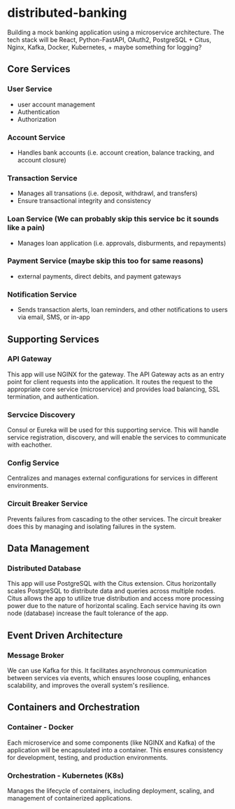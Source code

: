 # distributed-banking
Building a mock banking application using a microservice architecture. The tech stack will be React, Python-FastAPI, OAuth2, PostgreSQL + Citus, Nginx, Kafka, Docker, Kubernetes, + maybe something for logging?

## Core Services
### User Service
- user account management
- Authentication
- Authorization

### Account Service
- Handles bank accounts (i.e. account creation, balance tracking, and account closure)

### Transaction Service
- Manages all transations (i.e. deposit, withdrawl, and transfers)
- Ensure transactional integrity and consistency

### Loan Service (We can probably skip this service bc it sounds like a pain)
- Manages loan application (i.e. approvals, disburments, and repayments)

### Payment Service (maybe skip this too for same reasons)
- external payments, direct debits, and payment gateways

### Notification Service
- Sends transaction alerts, loan reminders, and other notifications to users via email, SMS, or in-app

## Supporting Services
### API Gateway
This app will use NGINX for the gateway. The API Gateway acts as an entry point for client requests into the application. It routes the request to the appropriate core service (microservice) and provides load balancing, SSL termination, and authentication.

### Servcice Discovery
Consul or Eureka will be used for this supporting service. This will handle service registration, discovery, and will enable the services to communicate with eachother.

### Config Service
Centralizes and manages external configurations for services in different environments.

### Circuit Breaker Service
Prevents failures from cascading to the other services. The circuit breaker does this by managing and isolating failures in the system.

## Data Management
### Distributed Database
This app will use PostgreSQL with the Citus extension. Citus horizontally scales PostgreSQL to distribute data and queries across multiple nodes. Citus allows the app to utilize true distribution and access more processing power due to the nature of horizontal scaling. Each service having its own node (database) increase the fault tolerance of the app. 

## Event Driven Architecture
### Message Broker
We can use Kafka for this. It facilitates asynchronous communication between services via events, which ensures loose coupling, enhances scalability, and improves the overall system's resilience.

## Containers and Orchestration
### Container - Docker
Each microservice and some components (like NGINX and Kafka) of the application will be encapsulated into a container. This ensures consistency for development, testing, and production environments.

### Orchestration - Kubernetes (K8s)
Manages the lifecycle of containers, including deployment, scaling, and management of containerized applications.
